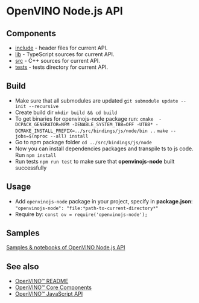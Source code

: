 # OpenVINO Node.js API

## Components

- [include](./include/) - header files for current API.
- [lib](./lib/) - TypeScript sources for current API.
- [src](./src/) - C++ sources for current API.
- [tests](./tests/) - tests directory for current API.

## Build

- Make sure that all submodules are updated `git submodule update --init --recursive`
- Create build dir `mkdir build && cd build`
- To get binaries for openvinojs-node package run:
  `cmake  -DCPACK_GENERATOR=NPM -DENABLE_SYSTEM_TBB=OFF -UTBB* -DCMAKE_INSTALL_PREFIX=../src/bindings/js/node/bin ..`
  `make --jobs=$(nproc --all) install`
- Go to npm package folder `cd ../src/bindings/js/node`
- Now you can install dependencies packages and transpile ts to js code. Run `npm install`
- Run tests `npm run test` to make sure that **openvinojs-node** built successfully

## Usage

- Add `openvinojs-node` package in your project, specify in **package.json**: `"openvinojs-node": "file:*path-to-current-directory*"`
- Require by: `const ov = require('openvinojs-node');`

## Samples

[Samples & notebooks of OpenVINO Node.js API](../../../../samples/js/node/README.md)

## See also

* [OpenVINO™ README](../../../../README.md)
* [OpenVINO™ Core Components](../../../README.md)
* [OpenVINO™ JavaScript API](../README.md)
